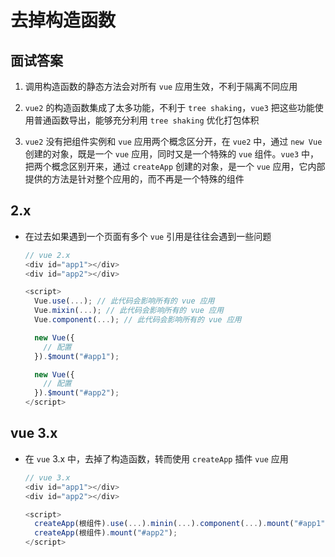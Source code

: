 # 去掉构造函数

## 面试答案

1. 调用构造函数的静态方法会对所有 `vue` 应用生效，不利于隔离不同应用

2. `vue2` 的构造函数集成了太多功能，不利于 `tree shaking`，`vue3` 把这些功能使用普通函数导出，能够充分利用 `tree shaking` 优化打包体积

3. `vue2` 没有把组件实例和 `vue` 应用两个概念区分开，在 `vue2` 中，通过 `new Vue` 创建的对象，既是一个 `vue` 应用，同时又是一个特殊的 `vue` 组件。`vue3` 中，把两个概念区别开来，通过 `createApp` 创建的对象，是一个 `vue` 应用，它内部提供的方法是针对整个应用的，而不再是一个特殊的组件

## 2.x

+ 在过去如果遇到一个页面有多个 `vue` 引用是往往会遇到一些问题

  ```js
  // vue 2.x
  <div id="app1"></div>
  <div id="app2"></div>

  <script>
    Vue.use(...); // 此代码会影响所有的 vue 应用
    Vue.mixin(...); // 此代码会影响所有的 vue 应用
    Vue.component(...); // 此代码会影响所有的 vue 应用

    new Vue({
      // 配置
    }).$mount("#app1");

    new Vue({
      // 配置
    }).$mount("#app2");
  </script>
  ```

## vue 3.x

+ 在 `vue` 3.x 中，去掉了构造函数，转而使用 `createApp` 插件 `vue` 应用

  ```js
  // vue 3.x
  <div id="app1"></div>
  <div id="app2"></div>

  <script>
    createApp(根组件).use(...).minin(...).component(...).mount("#app1");
    createApp(根组件).mount("#app2");
  </script>
  ```
